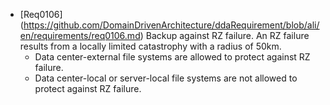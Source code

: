 * [Req0106] (https://github.com/DomainDrivenArchitecture/ddaRequirement/blob/ali/en/requirements/req0106.md) Backup against RZ failure. An RZ failure results from a locally limited catastrophy with a radius of 50km.
	* Data center-external file systems are allowed to protect against RZ failure.
	* Data center-local or server-local file systems are not allowed to protect against RZ failure.